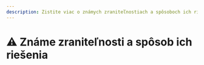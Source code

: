 ```yaml
---
description: Zistite viac o známych zraniteľnostiach a spôsoboch ich riešenia.
---
```


# ⚠️ Známe zraniteľnosti a spôsob ich riešenia
